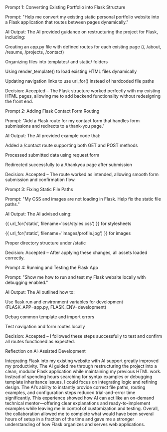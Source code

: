 Prompt 1: Converting Existing Portfolio into Flask Structure

Prompt: "Help me convert my existing static personal portfolio website into a Flask application that routes between pages dynamically."

AI Output: The AI provided guidance on restructuring the project for Flask, including:

Creating an app.py file with defined routes for each existing page (/, /about, /resume, /projects, /contact)

Organizing files into templates/ and static/ folders

Using render_template() to load existing HTML files dynamically

Updating navigation links to use url_for() instead of hardcoded file paths

Decision: Accepted – The Flask structure worked perfectly with my existing HTML pages, allowing me to add backend functionality without redesigning the front end.

Prompt 2: Adding Flask Contact Form Routing

Prompt: "Add a Flask route for my contact form that handles form submissions and redirects to a thank-you page."

AI Output: The AI provided example code that:

Added a /contact route supporting both GET and POST methods

Processed submitted data using request.form

Redirected successfully to a /thankyou page after submission

Decision: Accepted – The route worked as intended, allowing smooth form submission and confirmation flow.

Prompt 3: Fixing Static File Paths

Prompt: "My CSS and images are not loading in Flask. Help fix the static file paths."

AI Output: The AI advised using:

{{ url_for('static', filename='css/styles.css') }} for stylesheets

{{ url_for('static', filename='images/profile.jpg') }} for images

Proper directory structure under /static

Decision: Accepted – After applying these changes, all assets loaded correctly.

Prompt 4: Running and Testing the Flask App

Prompt: "Show me how to run and test my Flask website locally with debugging enabled."

AI Output: The AI outlined how to:

Use flask run and environment variables for development (FLASK_APP=app.py, FLASK_ENV=development)

Debug common template and import errors

Test navigation and form routes locally

Decision: Accepted – I followed these steps successfully to test and confirm all routes functioned as expected.

Reflection on AI-Assisted Development

Integrating Flask into my existing website with AI support greatly improved my productivity. The AI guided me through restructuring the project into a clean, modular Flask application while maintaining my previous HTML work. Instead of spending hours searching for syntax examples or debugging template inheritance issues, I could focus on integrating logic and refining design. The AI’s ability to instantly provide correct file paths, routing examples, and configuration steps reduced trial-and-error time significantly. This experience showed how AI can act like an on-demand technical mentor—offering clear explanations and ready-to-implement examples while leaving me in control of customization and testing. Overall, the collaboration allowed me to complete what would have been several hours of setup in a fraction of the time and gave me a stronger understanding of how Flask organizes and serves web applications.